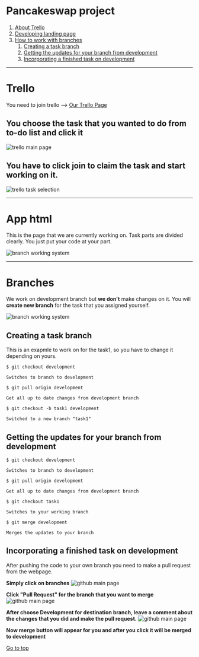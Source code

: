 




# Pancakeswap project

1. [About Trello](#trello)
2. [Developing landing page](#app-html)
3. [How to work with branches](#branches)
    1. [Creating a task branch](#creating-a-task-branch)
    2. [Getting the updates for your branch from development](#getting-the-updates-for-your-branch-from-development)
    3. [Incorporating a finished task on development](#incorporating-a-finished-task-on-development)


---
# Trello
You need to join trello -->
    [Our Trello Page](https://trello.com/invite/b/MO9jiL4e/ATTIf428aa9db880d6832a5e3330fc0274aeF8E5AD87/web-development)


## You choose the task that you wanted to do from to-do list and click it
![trello main page](https://i.imgur.com/Jn7S9PG.png)


## You have to click join to claim the task and start working on it.
![trello task selection](https://i.imgur.com/Og2dl6L.png)

---

# App html

This is the page that we are currently working on. Task parts are divided clearly. You just put your code at your part.

![branch working system](https://i.imgur.com/Fop1OCO.png)


---
# Branches

We work on development branch but **we don't** make changes on it. You will **create new branch** for the task that you assigned yourself.




![branch working system](https://i.imgur.com/DwiR2BF.png)


## Creating a task branch

This is an exapmle to work on for the task1, so you have to change it depending on yours.

```
$ git checkout development

Switches to branch to development

$ git pull origin development

Get all up to date changes from development branch

$ git checkout -b task1 development

Switched to a new branch "task1"

```

## Getting the updates for your branch from development

```
$ git checkout development

Switches to branch to development

$ git pull origin development

Get all up to date changes from development branch

$ git checkout task1

Switches to your working branch

$ git merge development

Merges the updates to your branch
```


## Incorporating a finished task on development

After pushing the code to your own branch you need to make a pull request from the webpage.


**Simply click on branches**
![github main page](https://i.imgur.com/WY7Eq9F.png)


**Click "Pull Request" for the branch that you want to merge**
![github main page](https://i.imgur.com/XxFW4aU.png)

**After choose Development for destination branch, leave a comment about the changes that you did and make the pull request.**
![github main page](https://i.imgur.com/lvqwBZb.png)

**Now merge button will appear for you and after you click it will be merged to development**


[Go to top](#pancakeswap-project)




